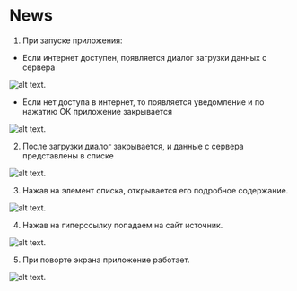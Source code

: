 # News
1. При запуске приложения:
  + Если интернет доступен, появляется диалог загрузки данных с сервера
  
![alt text](https://github.com/zheka1994/News/blob/master/User%20Guide/One.png).
  
  + Если нет доступа в интернет, то появляется уведомление и по нажатию ОК приложение закрывается
  
![alt text](https://github.com/zheka1994/News/blob/master/User%20Guide/Three.PNG).
  
2. После загрузки диалог закрывается, и данные с сервера представлены в списке
  
  ![alt text](https://github.com/zheka1994/News/blob/master/User%20Guide/Two.PNG).
  
3. Нажав на элемент списка, открывается его подробное содержание.

  ![alt text](https://github.com/zheka1994/News/blob/master/User%20Guide/Four.PNG).
  
4. Нажав на гиперссылку попадаем на сайт источник.

  ![alt text](https://github.com/zheka1994/News/blob/master/User%20Guide/Five.PNG).
  
5. При поворте экрана приложение работает.

  ![alt text](https://github.com/zheka1994/News/blob/master/User%20Guide/Six.PNG).
